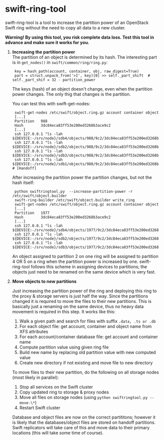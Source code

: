 # swift-ring-tool

swift-ring-tool is a tool to increase the partition power of an OpenStack Swift ring without the need to copy all data to a new cluster.

**Warning! By using this tool, you risk complete data loss. Test this tool in advance and make sure it works for you.**

1. **Increasing the partition power**  
    The partition of an object is determined by its hash. The interesting part is in `get_nodes()` in `swift/common/ring/ring.py`: 
        
        key = hash_path(account, container, obj, raw_digest=True)
        part = struct.unpack_from('>I', key)[0] >> self._part_shift  # self._part_shif = 32 - partition_power

    The keys (hash) of an object doesn't change, even when the partition power changes. The only thig that changes is the partition.

    You can test this with swift-get-nodes:

        swift-get-nodes /etc/swift/object.ring.gz account container object
        [...]
        Partition   988
        Hash        3dc84eca83ff53e200ed3268b3ace9c2
        [...]
        ssh 127.0.0.1 "ls -lah ${DEVICE:-/srv/node}/sdb4/objects/988/9c2/3dc84eca83ff53e200ed3268b3ace9c2/"
        ssh 127.0.0.1 "ls -lah ${DEVICE:-/srv/node}/sdb2/objects/988/9c2/3dc84eca83ff53e200ed3268b3ace9c2/"
        ssh 127.0.0.1 "ls -lah ${DEVICE:-/srv/node}/sdb3/objects/988/9c2/3dc84eca83ff53e200ed3268b3ace9c2/"
        ssh 127.0.0.1 "ls -lah ${DEVICE:-/srv/node}/sdb1/objects/988/9c2/3dc84eca83ff53e200ed3268b3ace9c2/" # [Handoff]
        
    After increasing the partition power the partition changes, but not the hash itself:
        
        python swiftringtool.py  --increase-partition-power -r /etc/swift/object.builder 
        swift-ring-builder /etc/swift/object.builder write_ring
        swift-get-nodes /etc/swift/object.ring.gz account container object
        [...]
        Partition   1977
        Hash        3dc84eca83ff53e200ed3268b3ace9c2
        [...]
        ssh 127.0.0.1 "ls -lah ${DEVICE:-/srv/node}/sdb4/objects/1977/9c2/3dc84eca83ff53e200ed3268b3ace9c2/"
        ssh 127.0.0.1 "ls -lah ${DEVICE:-/srv/node}/sdb2/objects/1977/9c2/3dc84eca83ff53e200ed3268b3ace9c2/"
        ssh 127.0.0.1 "ls -lah ${DEVICE:-/srv/node}/sdb3/objects/1977/9c2/3dc84eca83ff53e200ed3268b3ace9c2/"

    An object assigned to partition 2 on one ring will be assigned to partition 4 OR 5 on a ring when the partition power is increased by one.
    swift-ring-tool follows this scheme in assigning devices to partitions; the objects just need to be renamed on the same device which is very fast.
        
1. **Move objects to new partitions**
    
    Just increasing the partition power of the ring and deploying this ring to the proxy & storage servers is just half the way.
    Since the partitions changed it is required to move the files to their new partitions. This is basically just a renaming on 
    the same device, thus no heavy data movement is required in this step. It works like this:

    1. Walk a given path and search for files with suffix `.data, .ts or .db`
    1. For each object file: get account, container and object name from XFS attributes
    1. For each account/container database file: get account and container name
    1. Compute partition value using given ring file
    1. Build new name by replacing old partition value with new computed value
    1. Create new directory if not existing and move file to new directory

    To move files to their new partition, do the following on all storage nodes (most likely in parallel):

    1. Stop all services on the Swift cluster
    1. Copy updated ring to storage & proxy nodes
    1. Move all files on storage nodes (using `python swiftringtool.py --move-\*`)
    1. Restart Swift cluster
    
    Database and object files are now on the correct partititons; however it is likely that the databases/object files are stored on 
    handoff partitions. Swift replicators will take care of this and move data to their primary locations (this will take some time
    of course).
